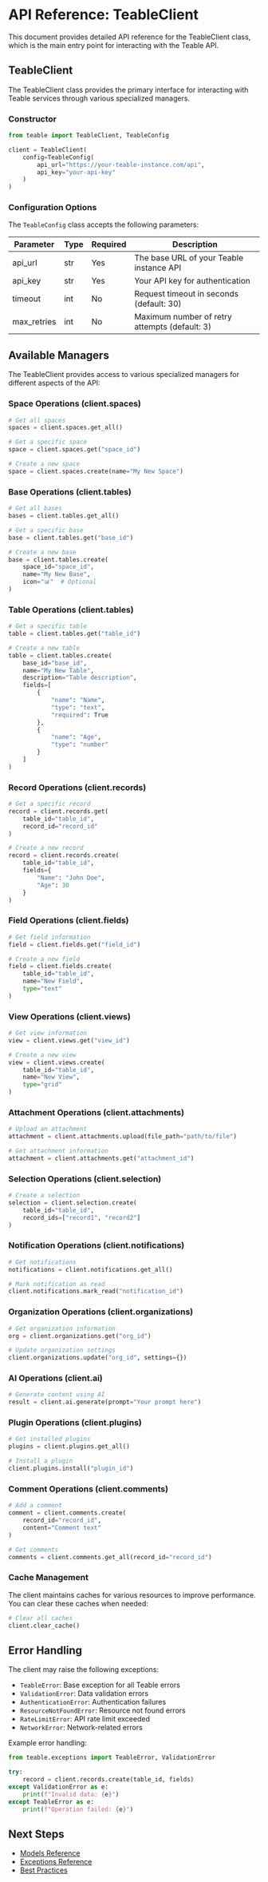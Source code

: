 # API Reference: TeableClient

This document provides detailed API reference for the TeableClient class, which is the main entry point for interacting with the Teable API.

## TeableClient

The TeableClient class provides the primary interface for interacting with Teable services through various specialized managers.

### Constructor

```python
from teable import TeableClient, TeableConfig

client = TeableClient(
    config=TeableConfig(
        api_url="https://your-teable-instance.com/api",
        api_key="your-api-key"
    )
)
```

### Configuration Options

The `TeableConfig` class accepts the following parameters:

| Parameter | Type | Required | Description |
|-----------|------|----------|-------------|
| api_url | str | Yes | The base URL of your Teable instance API |
| api_key | str | Yes | Your API key for authentication |
| timeout | int | No | Request timeout in seconds (default: 30) |
| max_retries | int | No | Maximum number of retry attempts (default: 3) |

## Available Managers

The TeableClient provides access to various specialized managers for different aspects of the API:

### Space Operations (client.spaces)

```python
# Get all spaces
spaces = client.spaces.get_all()

# Get a specific space
space = client.spaces.get("space_id")

# Create a new space
space = client.spaces.create(name="My New Space")
```

### Base Operations (client.tables)

```python
# Get all bases
bases = client.tables.get_all()

# Get a specific base
base = client.tables.get("base_id")

# Create a new base
base = client.tables.create(
    space_id="space_id",
    name="My New Base",
    icon="📊"  # Optional
)
```

### Table Operations (client.tables)

```python
# Get a specific table
table = client.tables.get("table_id")

# Create a new table
table = client.tables.create(
    base_id="base_id",
    name="My New Table",
    description="Table description",
    fields=[
        {
            "name": "Name",
            "type": "text",
            "required": True
        },
        {
            "name": "Age",
            "type": "number"
        }
    ]
)
```

### Record Operations (client.records)

```python
# Get a specific record
record = client.records.get(
    table_id="table_id",
    record_id="record_id"
)

# Create a new record
record = client.records.create(
    table_id="table_id",
    fields={
        "Name": "John Doe",
        "Age": 30
    }
)
```

### Field Operations (client.fields)

```python
# Get field information
field = client.fields.get("field_id")

# Create a new field
field = client.fields.create(
    table_id="table_id",
    name="New Field",
    type="text"
)
```

### View Operations (client.views)

```python
# Get view information
view = client.views.get("view_id")

# Create a new view
view = client.views.create(
    table_id="table_id",
    name="New View",
    type="grid"
)
```

### Attachment Operations (client.attachments)

```python
# Upload an attachment
attachment = client.attachments.upload(file_path="path/to/file")

# Get attachment information
attachment = client.attachments.get("attachment_id")
```

### Selection Operations (client.selection)

```python
# Create a selection
selection = client.selection.create(
    table_id="table_id",
    record_ids=["record1", "record2"]
)
```

### Notification Operations (client.notifications)

```python
# Get notifications
notifications = client.notifications.get_all()

# Mark notification as read
client.notifications.mark_read("notification_id")
```

### Organization Operations (client.organizations)

```python
# Get organization information
org = client.organizations.get("org_id")

# Update organization settings
client.organizations.update("org_id", settings={})
```

### AI Operations (client.ai)

```python
# Generate content using AI
result = client.ai.generate(prompt="Your prompt here")
```

### Plugin Operations (client.plugins)

```python
# Get installed plugins
plugins = client.plugins.get_all()

# Install a plugin
client.plugins.install("plugin_id")
```

### Comment Operations (client.comments)

```python
# Add a comment
comment = client.comments.create(
    record_id="record_id",
    content="Comment text"
)

# Get comments
comments = client.comments.get_all(record_id="record_id")
```

### Cache Management

The client maintains caches for various resources to improve performance. You can clear these caches when needed:

```python
# Clear all caches
client.clear_cache()
```

## Error Handling

The client may raise the following exceptions:

- `TeableError`: Base exception for all Teable errors
- `ValidationError`: Data validation errors
- `AuthenticationError`: Authentication failures
- `ResourceNotFoundError`: Resource not found errors
- `RateLimitError`: API rate limit exceeded
- `NetworkError`: Network-related errors

Example error handling:

```python
from teable.exceptions import TeableError, ValidationError

try:
    record = client.records.create(table_id, fields)
except ValidationError as e:
    print(f"Invalid data: {e}")
except TeableError as e:
    print(f"Operation failed: {e}")
```

## Next Steps

- [Models Reference](models.md)
- [Exceptions Reference](exceptions.md)
- [Best Practices](../advanced/best-practices.md)
